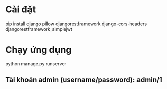 # Cài đặt
pip install django pillow djangorestframework django-cors-headers djangorestframework_simplejwt

# Chạy ứng dụng
python manage.py runserver

## Tài khoản admin (username/password): admin/1